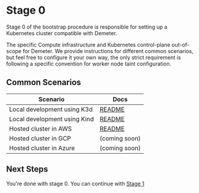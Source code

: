 # Stage 0

Stage 0 of the bootstrap procedure is responsible for setting up a Kubernetes cluster compatible with Demeter.

The specific Compute infrastructure and Kubernetes control-plane out-of-scope for Demeter. We provide instructions for different common scenarios, but feel free to configure it your own way, the only strict requirement is following a specific convention for worker node taint configuration.

## Common Scenarios

| Scenario                     | Docs                           |
| ---------------------------- | ------------------------------ |
| Local development using K3d  | [README](k3d/README.md)        |
| Local development using Kind | [README](kind/README.md)       |
| Hosted cluster in AWS        | [README](aws-eksctl/README.md) |
| Hosted cluster in GCP        | (coming soon)                  |
| Hosted cluster in Azure      | (coming soon)                  |


## Next Steps

You're done with stage 0. You can continue with [Stage 1](../stage1/README.md)